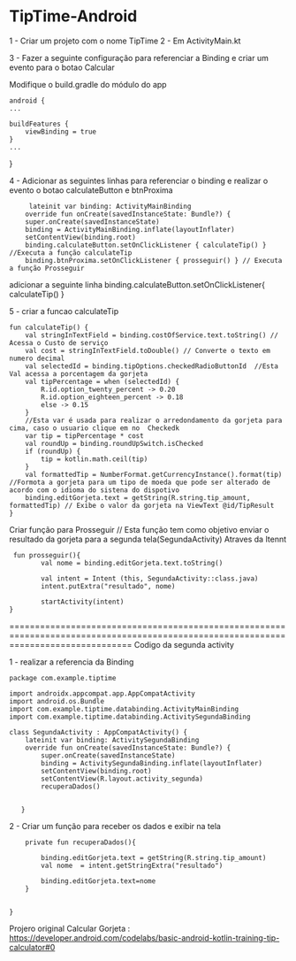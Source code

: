# TipTime-Android
1 - Criar um projeto com o nome TipTime
2 - Em ActivityMain.kt 

3 - Fazer a seguinte configuração para referenciar a Binding e criar um evento para o botao Calcular
    
   Modifique o build.gradle do módulo do app
    
    android {
    ...

    buildFeatures {
        viewBinding = true
    }
    ...
}

4 -  Adicionar as seguintes linhas para referenciar o binding e realizar o evento o botao calculateButton e btnProxima

         lateinit var binding: ActivityMainBinding
        override fun onCreate(savedInstanceState: Bundle?) {
        super.onCreate(savedInstanceState)
        binding = ActivityMainBinding.inflate(layoutInflater)
        setContentView(binding.root)
        binding.calculateButton.setOnClickListener { calculateTip() }  //Executa a função calculateTip
        binding.btnProxima.setOnClickListener { prosseguir() } // Executa a função Prosseguir


adicionar  a seguinte linha binding.calculateButton.setOnClickListener{ calculateTip() }



5 - criar a funcao calculateTip

    fun calculateTip() {
        val stringInTextField = binding.costOfService.text.toString() // Acessa o Custo de serviço
        val cost = stringInTextField.toDouble() // Converte o texto em numero decimal
        val selectedId = binding.tipOptions.checkedRadioButtonId  //Esta Val acessa a porcentagem da gorjeta
        val tipPercentage = when (selectedId) {
            R.id.option_twenty_percent -> 0.20
            R.id.option_eighteen_percent -> 0.18
            else -> 0.15
        }
        //Esta var é usada para realizar o arredondamento da gorjeta para cima, caso o usuario clique em no  Checkedk
        var tip = tipPercentage * cost
        val roundUp = binding.roundUpSwitch.isChecked
        if (roundUp) {
            tip = kotlin.math.ceil(tip)
        }
        val formattedTip = NumberFormat.getCurrencyInstance().format(tip) //Formota a gorjeta para um tipo de moeda que pode ser alterado de acordo com o idioma do sistena do dispotivo
        binding.editGorjeta.text = getString(R.string.tip_amount, formattedTip) // Exibe o valor da gorjeta na ViewText @id/TipResult 
    }
Criar função para Prosseguir
// Esta função tem como objetivo enviar o resultado da gorjeta para a segunda tela(SegundaActivity) Atraves da Itennt

     fun prosseguir(){
            val nome = binding.editGorjeta.text.toString()

            val intent = Intent (this, SegundaActivity::class.java)
            intent.putExtra("resultado", nome)

            startActivity(intent)
    }
  ====================================================================================================================================
    Codigo da segunda activity
    
  1 - realizar a referencia da Binding
  
  
    package com.example.tiptime

    import androidx.appcompat.app.AppCompatActivity
    import android.os.Bundle
    import com.example.tiptime.databinding.ActivityMainBinding
    import com.example.tiptime.databinding.ActivitySegundaBinding

    class SegundaActivity : AppCompatActivity() {
        lateinit var binding: ActivitySegundaBinding
        override fun onCreate(savedInstanceState: Bundle?) {
            super.onCreate(savedInstanceState)
            binding = ActivitySegundaBinding.inflate(layoutInflater)
            setContentView(binding.root)
            setContentView(R.layout.activity_segunda)
            recuperaDados()


       }
    
2 -  Criar um função para receber os dados e exibir na tela

        private fun recuperaDados(){

            binding.editGorjeta.text = getString(R.string.tip_amount)
            val nome  = intent.getStringExtra("resultado")

            binding.editGorjeta.text=nome
        }


    }
    
    
    
    
   Projero original Calcular Gorjeta :
   https://developer.android.com/codelabs/basic-android-kotlin-training-tip-calculator#0
    
    
    
